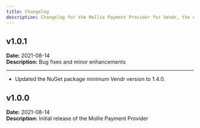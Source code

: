 ```yaml
---
title: Changelog
description: Changelog for the Mollie Payment Provider for Vendr, the eCommerce solution for Umbraco v8+
---
```


## v1.0.1   
**Date:** 2021-08-14    
**Description:** Bug fixes and minor enhancements   

---  

<changelog>
<changelog-group category="Changed">  

* Updated the NuGet package minimum Vendr version to 1.4.0.

</changelog-group>
</changelog>

## v1.0.0  
**Date:** 2021-08-14  
**Description:** Initial release of the Mollie Payment Provider  
